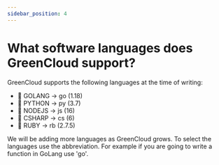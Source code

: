 ```yaml
---
sidebar_position: 4
---
```


# What software languages does GreenCloud support?

GreenCloud supports the following languages at the time of writing:

-   🔆 GOLANG → go (1.18)
-   🔆 PYTHON → py (3.7)
-   🔆 NODEJS → js (16)
-   🔆 CSHARP → cs (6)
-   🔆 RUBY → rb (2.7.5)

We will be adding more languages as GreenCloud grows. To select the languages use the abbreviation. For example if you are going to write a function in GoLang use 'go'.
